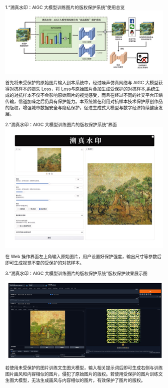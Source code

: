 1.“溯真水印：AIGC 大模型训练图片的版权保护系统”使用总览
![image](https://github.com/Penglianfeng/VeriTraceWatermark-Engine/blob/main/VeriTraceWatermark-Engine/%E6%80%BB%E8%A7%88%E5%9B%BE.png)

首先将未受保护的原始图片输入到本系统中，经过噪声仿真网络与 AIGC 大模型获得对抗样本的损失 Loss，将 Loss与原始图片叠加生成受保护的对抗样本,系统生成的对抗样本不仅不会影响原始图片的视觉感受，而且在经过不同的社交平台压缩传输，信道加噪之后仍具有保护能力。本系统旨在利用对抗样本技术保护原创作品的版权，增强城市数据安全与隐私保护，促进生成式大模型与数字经济持续健康发展。

2.“溯真水印：AIGC 大模型训练图片的版权保护系统”界面
![image](https://github.com/Penglianfeng/VeriTraceWatermark-Engine/blob/main/VeriTraceWatermark-Engine/GUI.png)

在 Web 操作界面左上角输入原始图片，用户设置好保护强度，输出尺寸等参数后即可生成视觉不变的受保护的对抗样本。

3.“溯真水印：AIGC 大模型训练图片的版权保护系统”版权保护效果展示图

![image](https://github.com/Penglianfeng/VeriTraceWatermark-Engine/blob/main/VeriTraceWatermark-Engine/%E6%95%88%E6%9E%9C%E5%9B%BE.png)

若使用未受保护的图片训练文生图大模型，输入相关提示词后即可生成右侧与训练图片画风和内容相似的图片，侵犯了原始图片的版权。若使用受保护的图片训练文生图大模型，无法生成画风与内容相似的图片，有效保护了图片的版权。
